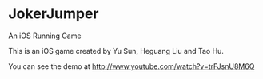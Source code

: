 JokerJumper
===========

An iOS Running Game

This is an iOS game created by Yu Sun, Heguang Liu and Tao Hu.

You can see the demo at http://www.youtube.com/watch?v=trFJsnU8M6Q
